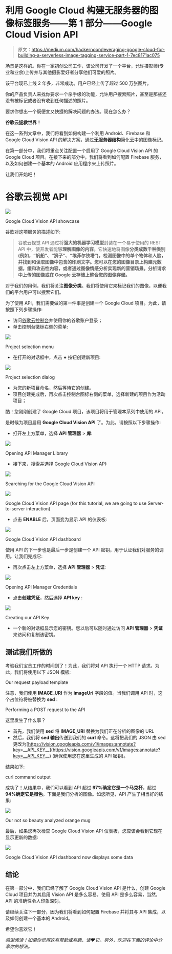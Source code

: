 # 利用 Google Cloud 构建无服务器的图像标签服务——第 1 部分——Google Cloud Vision API

> 原文：<https://medium.com/hackernoon/leveraging-google-cloud-for-building-a-serverless-image-tagging-service-part-1-7ec8171ac075>

场景是这样的。你在一家初创公司工作，该公司开发了一个平台，允许摄影师(专业和业余)上传并与其他摄影爱好者分享他们可爱的照片。

该平台现已上线 2 年多，非常成功。用户已经上传了超过 500 万张图片。

你的产品负责人来找你要求一个杀手级的功能，允许用户搜索照片，甚至是那些还没有被标记或者没有收到任何描述的照片。

要求你想出一个既便宜又快捷的解决问题的办法。现在怎么办？

**谷歌云拯救世界！**

在这一系列文章中，我们将看到如何构建一个利用 Android、Firebase 和 Google Cloud Vision API 的解决方案，通过**无服务器结构**简化云中的图像标记。

在第一部分中，我们将重点关注配置一个启用了 Google Cloud Vision API 的 Google Cloud 项目。在接下来的部分中，我们将看到如何配置 Firebase 服务，以及如何创建一个基本的 Android 应用程序来上传照片。

让我们开始吧！

# 谷歌云视觉 API

![](img/dba7031efd15fcfc6387ba8f9cc7c43c.png)

Google Cloud Vision API showcase

谷歌对这项服务的描述如下:

> 谷歌云视觉 API 通过将**强大的机器学习模型**封装在一个易于使用的 REST API 中，使开发者能够**理解图像的内容**。它快速地将图像**分类成数千种类别(例如，“帆船”、“狮子”、“埃菲尔铁塔”)，**检测图像**中的单个物体和人脸，并找到和读取图像中包含的印刷文字。您可以在您的图像目录上构建元数据，缓和攻击性内容，或者通过图像情感分析实现新的营销场景。**分析请求中上传的图像**或在 Google 云存储上整合您的图像存储。**

对于我们的用例，我们将关注**图像分类**。我们将使用它来标记我们的图像，以便我们的平台用户可以搜索它们。

为了使用 API，我们需要做的第一件事是创建一个 Google Cloud 项目。为此，请按照下列步骤操作:

*   访问[谷歌云控制台](https://console.cloud.google.com)并使用你的谷歌账户登录；
*   单击控制台徽标右侧的菜单:

![](img/3ac0b15fd1e5d0ca887bcd53a5ac4b70.png)

Project selection menu

*   在打开的对话框中，点击 **+** 按钮创建新项目:

![](img/e300ed64f99fc0cbfbac91a4fb1d3760.png)

Project selection dialog

*   为您的新项目命名，然后等待它的创建。
*   项目创建完成后，再次点击控制台图标右侧的菜单，选择新建的项目作为活动项目；

酷！您刚刚创建了 Google Cloud 项目，该项目将用于管理本系列中使用的 API。

是时候为项目启用 **Google Cloud Vision API** 了。为此，请按照以下步骤操作:

*   打开左上方菜单，选择 **API 管理器** > **库**:

![](img/b44953224380cfddac92a55219c58043.png)

Opening API Manager Library

*   接下来，搜索并选择 Google Cloud Vision API:

![](img/4892f58cb52541fc4337d85966e6c78c.png)

Searching for the Google Cloud Vision API

![](img/8118614b9ad9c0d79a0d4546d2c67673.png)

Google Cloud Vision API page (for this tutorial, we are going to use Server-to-server interaction)

*   点击 **ENABLE** 后，页面变为显示 API 的仪表板:

![](img/57151cedb0cfcc6f017e5196881efd13.png)

Google Cloud Vision API dashboard

使用 API 的下一步也是最后一步是创建一个 API 密钥，用于认证我们对服务的调用。让我们完成它:

*   再次点击左上方菜单，选择 **API 管理器** > **凭证**:

![](img/b535bcdcaec17fbdf1cb529ae2ea9854.png)

Opening API Manager Credentials

*   点击**创建凭证**，然后选择 **API key** :

![](img/2eb35c94588b83ce25639c08a86afdad.png)

Creating our API Key

*   一个新的对话框显示您的密钥。您以后可以随时通过访问 **API 管理器** > **凭证**来访问和复制该密钥。

## 测试我们所做的

考验我们宝贵工作的时间到了！为此，我们将对 API 执行一个 HTTP 请求。为此，我们将使用以下 JSON 模板:

Our request payload template

注意，我们使用 **__IMAGE_URI__** 作为 **imageUri** 字段的值。当我们调用 API 时，这个占位符将被替换为 **sed** :

Performing a POST request to the API

这里发生了什么事？

*   首先，我们使用 **sed** 将 **__IMAGE_URI__** 替换为我们正在分析的图像的 URL
*   然后，我们将 **sed 输出**传送到我们的 **curl** 命令。这将把我们的 JSON 由 sed 更改为[https://vision.googleapis.com/v1/images:annotate?key=__API_KEY__](https://vision.googleapis.com/v1/images:annotate?key=__API_KEY__) (确保使用您在这里生成的 API 密钥)。

结果如下:

curl command output

成功了！从结果中，我们可以看到 API 超过 **97%确定它是一个马克杯**，超过 **94%确定它是橙色**。下面是我们分析的图像。如您所见，API 产生了相当好的结果:

![](img/2938bb067542ad2a39f649140c7e69f9.png)

Our not so beauty analyzed orange mug

最后，如果您再次检查 Google Cloud Vision API 仪表板，您应该会看到它现在显示更新的数据:

![](img/19dd46aa8b18833a87360ff7265eedf3.png)

Google Cloud Vision API dashboard now displays some data

## 结论

在第一部分中，我们已经了解了 Google Cloud Vision API 是什么，创建 Google Cloud 项目并为其启用 Vision API 是多么容易，使用 API 是多么容易，当然，API 的准确性令人印象深刻。

请继续关注下一部分，因为我们将看到如何配置 Firebase 并将其与 API 集成，以及如何创建一个基本的 Android。

希望你喜欢它！

*感谢阅读！如果你觉得这有帮助或有趣，请❤它。另外，欢迎在下面的评论中分享你的想法。*